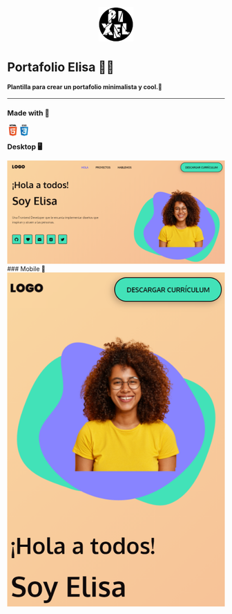 <div align="center"><img src="images/PIXEL.png" width="80px"></div>

# Portafolio Elisa 🧍‍♀️

#### Plantilla para crear un portafolio minimalista y cool.🌟

<hr>

### Made with 🔨

<a href="https://devdocs.io/html/" target="_blank">
<img align="left" alt="HTML5" width="26px" src="https://raw.githubusercontent.com/github/explore/80688e429a7d4ef2fca1e82350fe8e3517d3494d/topics/html/html.png" />
<a/>
  
<a href="https://devdocs.io/css/" target="_blank">
<img align="left" alt="CSS" width="26px" src="https://raw.githubusercontent.com/github/explore/80688e429a7d4ef2fca1e82350fe8e3517d3494d/topics/css/css.png" />
<a/>
<br>

### Desktop 🖥️

<img src="images/desktop.png">
### Mobile 📱
<img src="images/mobile.png">
